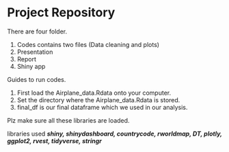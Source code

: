 # Project Repository

There are four folder.
1. Codes contains two files (Data cleaning and plots)
2. Presentation
3. Report 
3. Shiny app


Guides to run codes. 
1. First load the Airplane_data.Rdata onto your computer.
2. Set the directory where the Airplane_data.Rdata is stored.
4. final_df is our final dataframe which we used in our analysis.


Plz make sure all these libraries are loaded.

libraries  used
***shiny, shinydashboard, countrycode, rworldmap,
DT, plotly, ggplot2, rvest, tidyverse, stringr***
